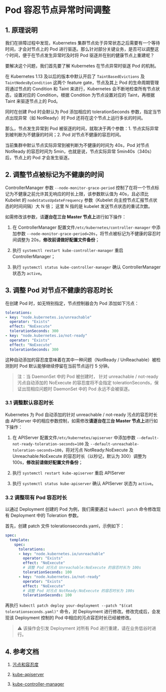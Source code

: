 # Pod 容忍节点异常时间调整

## 1. 原理说明

我们在排障过程中发现，Kubernetes 集群节点处于异常状态之后需要有一个等待时间，才会对节点上的 Pod 进行驱逐。那么针对部分关键业务，是否可以调整这个时间，便于在节点发生异常时及时将 Pod 驱逐并在别的健康节点上重建呢？

要解决这个问题，我们首先要了解 Kubernetes 在节点异常时驱逐 Pod 的机制。

在 Kubernetes 1.13 及以后的版本中默认开启了 `TaintBasedEvictions` 及 `TaintNodesByCondition` 这两个 feature gate，节点及其上 Pod 的生命周期管理将通过节点的 Condition 和 Taint 来进行，Kubernetes 会不断地检查所有节点状态，设置对应的 Condition，根据 Condition 为节点设置对应的 Taint，再根据 Taint 来驱逐节点上的 Pod。

同时在创建 Pod 时会默认为 Pod 添加相应的 tolerationSeconds 参数，指定当节点出现异常（如 NotReady）时 Pod 还将在这个节点上运行多长的时间。

那么，节点发生异常到 Pod 被驱逐的时间，就取决于两个参数：1. 节点实际异常到被判断为不健康的时间；2. Pod 对节点不健康的容忍时间。

当前集群中默认节点实际异常到被判断为不健康的时间为 40s，Pod 对节点 NotReady 的容忍时间为 5min，也就是说，节点实际异常 5min40s（340s）后，节点上的 Pod 才会发生驱逐。

## 2. 调整节点被标记为不健康的时间

ControllerManager 参数 `--node-monitor-grace-period` 控制了在将一个节点标记为不健康之前允许其无响应的时长上限，该参数默认值为 40s，且必须比 Kubelet 的 `nodeStatusUpdateFrequency` 参数（Kubelet 向主控节点汇报节点状态的时间间隔）大 N 倍； 这里 N 指的是 kubelet 发送节点状态的重试次数。

如需修改该参数，请**逐台在三台 Master 节点上**进行如下操作：

1. 在 ControllerManager 配置文件`/etc/kubernetes/controller-manager` 中添加参数 `--node-monitor-grace-period=20s`，将节点被标记为不健康的容忍时间调整为 20s，**修改前请做好配置文件备份**；

2. 执行 `systemctl restart kube-controller-manager` 重启 ControllerManager；

3. 执行 `systemctl status kube-controller-manager` 确认 ControllerManager 状态为 `active`。

## 3. 调整 Pod 对节点不健康的容忍时长

在创建 Pod 时，如无特别指定，节点控制器会为 Pod 添加如下污点：

```yaml
tolerations:
- key: "node.kubernetes.io/unreachable"
  operator: "Exists"
  effect: "NoExecute"
  tolerationSeconds: 300
- key: "node.kubernetes.io/not-ready"
  operator: "Exists"
  effect: "NoExecute"
  tolerationSeconds: 300
```

这种自动添加的容忍度意味着在其中一种问题（NotReady / UnReachable）被检测到时 Pod 默认能够继续停留在当前节点运行 5 分钟。

> 注：当 DaemonSet 中的 Pod 被创建时， 针对 unreachable / not-ready 污点自动添加的 NoExecute 的容忍度将不会指定 tolerationSeconds，保证出现相应问题时 DaemonSet 中的 Pod 永远不会被驱逐。

### 3.1 调整默认容忍时长

Kubernetes 为 Pod 自动添加的针对 unreachable / not-ready 污点的容忍时长由 APIServer 中的相应参数控制，如需修改**请逐台在三台 Master 节点上**进行如下操作：

1. 在 APIServer 配置文件`/etc/kubernetes/apiserver` 中添加参数 `--default-not-ready-toleration-seconds=100` 及 `--default-unreachable-toleration-seconds=100`，将对污点 NotReady:NoExecute 及 Unreachable:NoExecute 的容忍时长（以秒记，默认为 300）调整为 100s，**修改前请做好配置文件备份**；

2. 执行 `systemctl restart kube-apiserver` 重启 APIServer

3. 执行 `systemctl status kube-apiserver` 确认 APIServer 状态为 `active`。

### 3.2 调整现有 Pod 容忍时长

以通过 Deployment 创建的 Pod 为例，我们需要通过 `kubectl patch` 命令修改现有 Deployment 中的 Toleration 参数。

首先，创建 patch 文件 tolerationseconds.yaml，示例如下：

```yaml
spec:
  template:
    spec:
      tolerations:
      - key: "node.kubernetes.io/unreachable"
        operator: "Exists"
        effect: "NoExecute"
        # 调整 Pod 对污点 Unreachable:NoExecute 的容忍时长为 100s
        tolerationSeconds: 100
      - key: "node.kubernetes.io/not-ready"
        operator: "Exists"
        effect: "NoExecute"
        # 调整 Pod 对污点 NotReady:NoExecute 的容忍时长为 100s
        tolerationSeconds: 100
```

再执行 `kubectl patch deploy your-deployment --patch "$(cat tolerationseconds.yaml)"` 命令，对 Deployment 进行修改。修改完成后，会发现该 Deployment 控制的 Pod 中相应的污点容忍时长已经被修改。

> ⚠️ 该操作会引发 Deployment 对所有 Pod 进行重建，请在业务低谷时进行。

## 4. 参考文档

1. [污点和容忍度](https://kubernetes.io/zh/docs/concepts/scheduling-eviction/taint-and-toleration/)

2. [kube-apiserver](https://kubernetes.io/zh/docs/reference/command-line-tools-reference/kube-apiserver/)

3. [kube-controller-manager](https://kubernetes.io/zh/docs/reference/command-line-tools-reference/kube-controller-manager/)